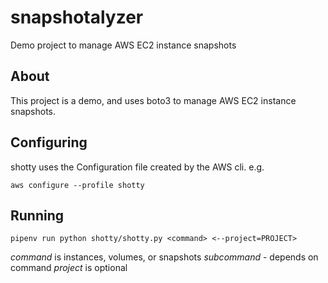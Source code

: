 # snapshotalyzer
Demo project to manage AWS EC2 instance snapshots

## About

This project is a demo, and uses boto3 to manage AWS EC2 instance snapshots.

## Configuring

shotty uses the Configuration file created by the AWS cli. e.g.

`aws configure --profile shotty`

## Running

`pipenv run python shotty/shotty.py <command> <--project=PROJECT>`

*command* is instances, volumes, or snapshots
*subcommand* - depends on command
*project* is optional
